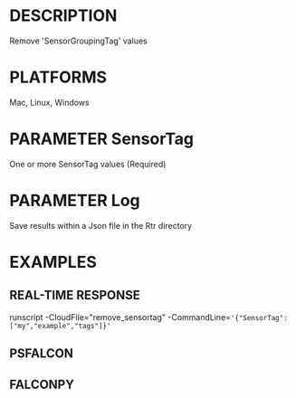 # DESCRIPTION
Remove 'SensorGroupingTag' values

# PLATFORMS
Mac, Linux, Windows

# PARAMETER SensorTag
One or more SensorTag values (Required)

# PARAMETER Log
Save results within a Json file in the Rtr directory

# EXAMPLES

## REAL-TIME RESPONSE
runscript -CloudFile="remove_sensortag" -CommandLine=```'{"SensorTag":["my","example","tags"]}'```

## PSFALCON

## FALCONPY
